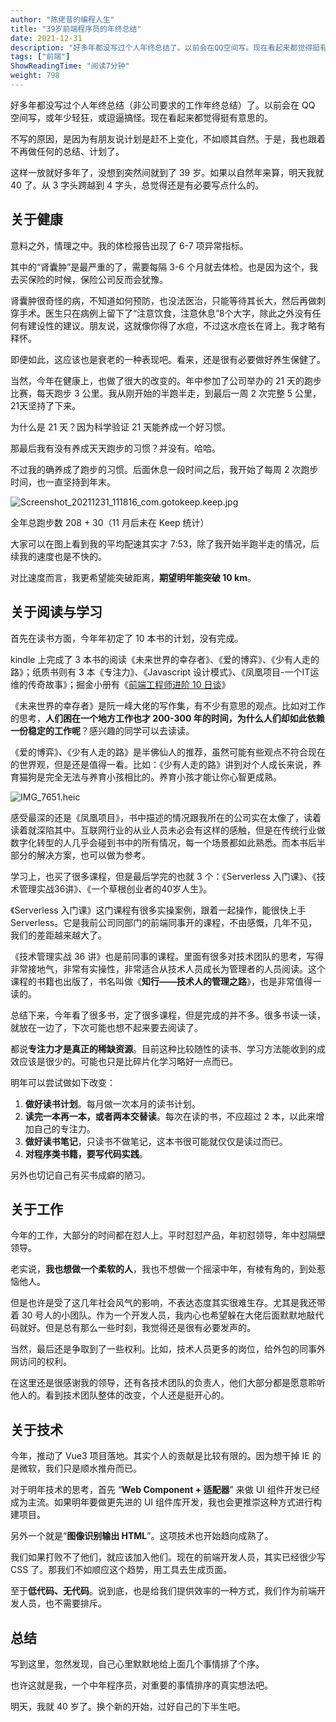 ```yaml
---
author: "陈佬昔的编程人生"
title: "39岁前端程序员的年终总结"
date: 2021-12-31
description: "好多年都没写过个人年终总结了。以前会在QQ空间写。现在看起来都觉得挺有意思的。没想到突然间就到了39岁。从3字头跨越到4字头，总觉得还是有必要写点什么的。"
tags: ["前端"]
ShowReadingTime: "阅读7分钟"
weight: 798
---
```

好多年都没写过个人年终总结（非公司要求的工作年终总结）了。以前会在 QQ 空间写，或年少轻狂，或逗逼搞怪。现在看起来都觉得挺有意思的。

不写的原因，是因为有朋友说计划是赶不上变化，不如顺其自然。于是，我也跟着不再做任何的总结、计划了。

这样一放就好多年了，没想到突然间就到了 39 岁。如果以自然年来算，明天我就 40 了。从 3 字头跨越到 4 字头，总觉得还是有必要写点什么的。

关于健康
----

意料之外，情理之中。我的体检报告出现了 6-7 项异常指标。

其中的“肾囊肿”是最严重的了，需要每隔 3-6 个月就去体检。也是因为这个，我去买保险的时候，保险公司反而会犹豫。

肾囊肿很奇怪的病，不知道如何预防，也没法医治，只能等待其长大，然后再做刺穿手术。医生只在病例上留下了“注意饮食，注意休息”8个大字，除此之外没有任何有建设性的建议。朋友说，这就像你得了水痘，不过这水痘长在肾上。我才略有释怀。

即便如此，这应该也是衰老的一种表现吧。看来，还是很有必要做好养生保健了。

当然，今年在健康上，也做了很大的改变的。年中参加了公司举办的 21 天的跑步比赛，每天跑步 3 公里。我从刚开始的半跑半走，到最后一周 2 次完整 5 公里，21天坚持了下来。

为什么是 21 天？因为科学验证 21 天能养成一个好习惯。

那最后我有没有养成天天跑步的习惯？并没有。哈哈。

不过我的确养成了跑步的习惯。后面休息一段时间之后，我开始了每周 2 次跑步时间，也一直坚持到年末。

![Screenshot_20211231_111816_com.gotokeep.keep.jpg](https://p6-juejin.byteimg.com/tos-cn-i-k3u1fbpfcp/83857e19a4544dcca7d848e9f3cf2716~tplv-k3u1fbpfcp-zoom-in-crop-mark:1512:0:0:0.awebp?)

全年总跑步数 208 + 30（11 月后未在 Keep 统计）

大家可以在图上看到我的平均配速其实才 7:53，除了我开始半跑半走的情况，后续我的速度也是不快的。

对比速度而言，我更希望能突破距离，**期望明年能突破 10 km**。

关于阅读与学习
-------

首先在读书方面，今年年初定了 10 本书的计划，没有完成。

kindle 上完成了 3 本书的阅读《未来世界的幸存者》、《爱的博弈》、《少有人走的路》；纸质书则有 3 本《专注力》、《Javascript 设计模式》、《凤凰项目-一个IT运维的传奇故事》；掘金小册有《[前端工程师进阶 10 日谈](/book/6891929939616989188/section "/book/6891929939616989188/section")》

《未来世界的幸存者》是阮一峰大佬的写作集，有不少有意思的观点。比如对工作的思考，**人们困在一个地方工作也才 200-300 年的时间，为什么人们却如此依赖一份稳定的工作呢**？感兴趣的同学可以去读读。

《爱的博弈》、《少有人走的路》是半佛仙人的推荐，虽然可能有些观点不符合现在的世界观，但是还是值得一看。比如：《少有人走的路》讲到对个人成长来说，养育猫狗是完全无法与养育小孩相比的。养育小孩才能让你心智更成熟。

![IMG_7651.heic](https://p6-juejin.byteimg.com/tos-cn-i-k3u1fbpfcp/118b5498fc7849a19f57d917c1bdc29c~tplv-k3u1fbpfcp-zoom-in-crop-mark:1512:0:0:0.awebp?)

感受最深的还是《凤凰项目》，书中描述的情况跟我所在的公司实在太像了，读着读着就深陷其中。互联网行业的从业人员未必会有这样的感触，但是在传统行业做数字化转型的人几乎会碰到书中的所有情况，每一个场景都如此熟悉。而本书后半部分的解决方案，也可以做为参考。

学习上，也买了很多课程，但是最后学完的也就 3 个：《Serverless 入门课》、《技术管理实战36讲》、《一个草根创业者的40岁人生》。

《Serverless 入门课》这门课程有很多实操案例，跟着一起操作，能很快上手 Serverless。它是我前公司同部门的前端同事开的课程，不由感慨，几年不见，我们的差距越来越大了。

《技术管理实战 36 讲》也是前同事的课程。里面有很多对技术团队的思考，写得非常接地气，非常有实操性，非常适合从技术人员成长为管理者的人员阅读。这个课程的书籍也出版了，书名叫做《**知行——技术人的管理之路**》，也是非常值得一读的。

总结下来，今年看了很多书，定了很多课程，但是完成的并不多。很多书读一读，就放在一边了，下次可能也想不起来要去阅读了。

都说**专注力才是真正的稀缺资源**。目前这种比较随性的读书、学习方法能收到的成效应该是很少的。可能也只是比碎片化学习略好一点而已。

明年可以尝试做如下改变：

1.  **做好读书计划**。每月做一次本月的读书计划。
2.  **读完一本再一本，或者两本交替读**。每次在读的书，不应超过 2 本，以此来增加自己的专注力。
3.  **做好读书笔记**，只读书不做笔记，这本书很可能就仅仅是读过而已。
4.  **对程序类书籍，要写代码实践**。

另外也切记自己有买书成癖的陋习。

关于工作
----

今年的工作，大部分的时间都在怼人上。平时怼怼产品，年初怼领导，年中怼隔壁领导。

老实说，**我也想做一个柔软的人**，我也不想做一个摇滚中年，有棱有角的，到处惹恼他人。

但是也许是受了这几年社会风气的影响，不表达态度其实很难生存。尤其是我还带着 30 号人的小团队。作为一个开发人员，我内心也希望躲在大佬后面默默地敲代码就好。但是总有那么一些时刻，我觉得还是很有必要发声的。

当然，最后还是争取到了一些权利。比如，技术人员更多的岗位，给外包的同事外网访问的权利。

在这里还是很感谢我的领导，还有各技术团队的负责人，他们大部分都是愿意聆听他人的。看到技术团队整体的改变，个人还是挺开心的。

关于技术
----

今年，推动了 Vue3 项目落地。其实个人的贡献是比较有限的。因为想干掉 IE 的是微软，我们只是顺水推舟而已。

对于明年技术的思考，首先 “**Web Component + 适配器**” 来做 UI 组件开发已经成为主流。如果明年要做更先进的 UI 组件库开发，我也会更推崇这种方式进行构建项目。

另外一个就是“**图像识别输出 HTML**”。这项技术也开始趋向成熟了。

我们如果打败不了他们，就应该加入他们。现在的前端开发人员，其实已经很少写 CSS 了。那我们不如顺应这个趋势，用工具去生成页面。

至于**低代码、无代码**。说到底，也是给我们提供效率的一种方式，我们作为前端开发人员，也不需要排斥。

总结
--

写到这里，忽然发现，自己心里默默地给上面几个事情排了个序。

也许这就是我，一个中年程序员，对重要的事情排序的真实想法吧。

明天，我就 40 岁了。换个新的开始，过好自己的下半生吧。